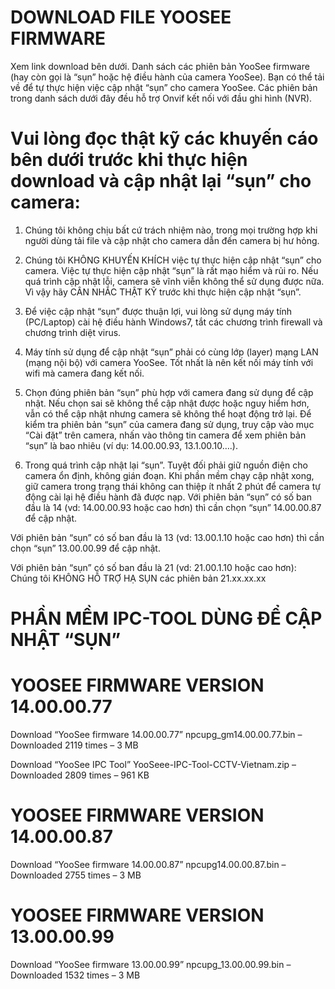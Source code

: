 # DOWNLOAD FILE YOOSEE FIRMWARE
 
Xem link download bên dưới.
Danh sách các phiên bản YooSee firmware (hay còn gọi là “sụn” hoặc hệ điều hành của camera YooSee). Bạn có thể tải về để tự thực hiện việc cập nhật “sụn” cho camera YooSee. Các phiên bản trong danh sách dưới đây đều hỗ trợ Onvif kết nối với đầu ghi hình (NVR).
 
 
# Vui lòng đọc thật kỹ các khuyến cáo bên dưới trước khi thực hiện download và cập nhật lại “sụn” cho camera:

1.	Chúng tôi không chịu bất cứ trách nhiệm nào, trong mọi trường hợp khi người dùng tải file và cập nhật cho camera dẫn đến camera bị hư hỏng.

2.	Chúng tôi KHÔNG KHUYẾN KHÍCH việc tự thực hiện cập nhật “sụn” cho camera. Việc tự thực hiện cập nhật “sụn” là rất mạo hiểm và rủi ro. Nếu quá trình cập nhật lỗi, camera sẽ vĩnh viễn không thể sử dụng được nữa. Vì vậy hãy CÂN NHẮC THẬT KỸ  trước khi thực hiện cập nhật “sụn”.

3.	Để việc cập nhật “sụn” được thuận lợi, vui lòng sử dụng máy tính (PC/Laptop) cài hệ điều hành Windows7, tắt các chương trình firewall và chương trình diệt virus.

4.	Máy tính sử dụng để cập nhật “sụn” phải có cùng lớp (layer) mạng LAN (mạng nội bộ) với camera YooSee. Tốt nhất là nên kết nối máy tính với wifi mà camera đang kết nối.

5.	Chọn đúng phiên bản “sụn” phù hợp với camera đang sử dụng để cập nhật. Nếu chọn sai sẽ không thể cập nhật được hoặc nguy hiểm hơn, vẫn có thể cập nhật nhưng camera sẽ không thể hoạt động trở lại. Để kiểm tra phiên bản “sụn” của camera đang sử dụng, truy cập vào mục “Cài đặt” trên camera, nhấn vào thông tin camera để xem phiên bản “sụn” là bao nhiêu (ví dụ: 14.00.00.93, 13.1.00.10….).

6.	Trong quá trình cập nhật lại “sụn”. Tuyệt đối phải giữ nguồn điện cho camera ổn định, không gián đoạn. Khi phần mềm chạy cập nhật xong, giữ camera trong trạng thái không can thiệp ít nhất 2 phút để camera tự động cài lại hệ điều hành đã được nạp.
Với phiên bản “sụn” có số ban đầu là 14 (vd: 14.00.00.93 hoặc cao hơn) thì cần chọn “sụn” 14.00.00.87 để cập nhật.

Với phiên bản “sụn” có số ban đầu là 13 (vd: 13.00.1.10 hoặc cao hơn) thì cần chọn “sụn” 13.00.00.99 để cập nhật.

Với phiên bản “sụn” có số ban đầu là 21 (vd: 21.00.1.10 hoặc cao hơn): Chúng tôi KHÔNG HỖ TRỢ HẠ SỤN các phiên bản 21.xx.xx.xx
 
 
# PHẦN MỀM IPC-TOOL DÙNG ĐỂ CẬP NHẬT “SỤN”

# YOOSEE FIRMWARE VERSION 14.00.00.77

Download “YooSee firmware 14.00.00.77” npcupg_gm14.00.00.77.bin – Downloaded 2119 times – 3 MB 

Download “YooSee IPC Tool” YooSeee-IPC-Tool-CCTV-Vietnam.zip – Downloaded 2809 times – 961 KB 

# YOOSEE FIRMWARE VERSION 14.00.00.87

Download “YooSee firmware 14.00.00.87” npcupg14.00.00.87.bin – Downloaded 2755 times – 3 MB 

# YOOSEE FIRMWARE VERSION 13.00.00.99

Download “YooSee firmware 13.00.00.99” npcupg_13.00.00.99.bin – Downloaded 1532 times – 3 MB 
